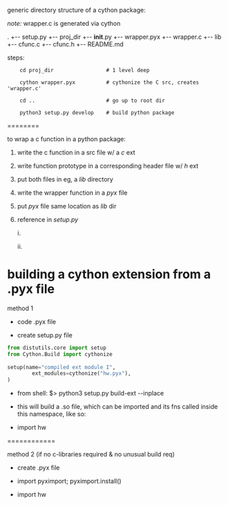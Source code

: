 
generic directory structure of a cython package:

_note:_ wrapper.c is generated via cython

.
+-- setup.py
+-- proj_dir
	+-- __init__.py
	+-- wrapper.pyx
	+-- wrapper.c
	+-- lib
		+-- cfunc.c
		+-- cfunc.h
+-- README.md



steps:

```
    cd proj_dir    				# 1 level deep
```
```
    cython wrapper.pyx  		# cythonize the C src, creates 'wrapper.c'
```
```
    cd ..						# go up to root dir
```
```
    python3 setup.py develop	# build python package 
```





========

to wrap a c function in a python package:

1. write the c function in a src file w/ a _c_ ext

2. write function prototype in a corresponding header file w/ _h_ ext

3. put both files in eg, a _lib_ directory

4. write the wrapper function in a _pyx_ file

4. put _pyx_ file same location as _lib_ dir

5. reference in _setup.py_

	i. 
	
	ii. 





building a cython extension from a .pyx file
======

method 1

* code .pyx file

* create setup.py file 

```python 
from distutils.core import setup
from Cython.Build import cythonize
		
setup(name="compiled ext module I",
		ext_modules=cythonize("hw.pyx"),
)
```

* from shell:
    $> python3 setup.py build-ext --inplace
	
* this will build a .so file, which can be imported and its fns called inside this namespace, like so:

* import hw

============

method 2 (if no c-libraries required & no unusual build req)

* create .pyx file

* import pyximport; pyximport.install()

* import hw